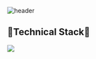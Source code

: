 ![header](https://capsule-render.vercel.app/api?type=waving&color=timeGradient&height=300&section=header&text=%20hyewon(!important);&fontSize=70&animation=fadeIn&desc=_Publisher&descSize=25&descAlign=80&descAlignY=70)

## 🌵Technical Stack🌵
<div>
    <img src="https://img.shields.io/badge/HTML-E34F26?style=flat-square&logo=HTML5&logoColor=white"/>
</div>
